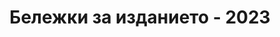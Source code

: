 ---
title: Бележки за изданието - 2023
type: документи
weight: 50
url: /bg/net/release-notes-2023/
---
